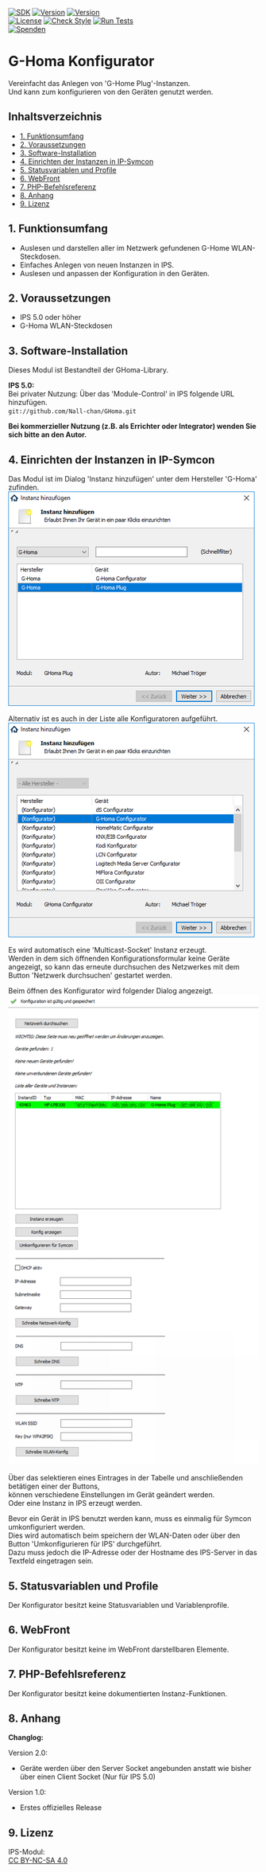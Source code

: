 [![SDK](https://img.shields.io/badge/Symcon-PHPModul-red.svg)](https://www.symcon.de/service/dokumentation/entwicklerbereich/sdk-tools/sdk-php/)
[![Version](https://img.shields.io/badge/Modul%20Version-5.00-blue.svg)]()
[![Version](https://img.shields.io/badge/Symcon%20Version-5.0%20%3E-green.svg)](https://www.symcon.de/forum/threads/30857-IP-Symcon-5-0-%28Stable%29-Changelog)  
[![License](https://img.shields.io/badge/License-CC%20BY--NC--SA%204.0-green.svg)](https://creativecommons.org/licenses/by-nc-sa/4.0/)
[![Check Style](https://github.com/Nall-chan/GHoma/workflows/Check%20Style/badge.svg)](https://github.com/Nall-chan/GHoma/actions) [![Run Tests](https://github.com/Nall-chan/GHoma/workflows/Run%20Tests/badge.svg)](https://github.com/Nall-chan/GHoma/actions)  
[![Spenden](https://www.paypalobjects.com/de_DE/DE/i/btn/btn_donate_SM.gif)](../README.md/#6-spenden)  

# G-Homa Konfigurator  <!-- omit in toc -->
Vereinfacht das Anlegen von 'G-Home Plug'-Instanzen.  
Und kann zum konfigurieren von den Geräten genutzt werden.  

## Inhaltsverzeichnis  <!-- omit in toc -->

- [1. Funktionsumfang](#1-funktionsumfang)
- [2. Voraussetzungen](#2-voraussetzungen)
- [3. Software-Installation](#3-software-installation)
- [4. Einrichten der Instanzen in IP-Symcon](#4-einrichten-der-instanzen-in-ip-symcon)
- [5. Statusvariablen und Profile](#5-statusvariablen-und-profile)
- [6. WebFront](#6-webfront)
- [7. PHP-Befehlsreferenz](#7-php-befehlsreferenz)
- [8. Anhang](#8-anhang)
- [9. Lizenz](#9-lizenz)

## 1. Funktionsumfang

 - Auslesen und darstellen aller im Netzwerk gefundenen G-Home WLAN-Steckdosen.  
 - Einfaches Anlegen von neuen Instanzen in IPS.  
 - Auslesen und anpassen der Konfiguration in den Geräten.  

## 2. Voraussetzungen

 - IPS 5.0 oder höher  
 - G-Homa WLAN-Steckdosen  

## 3. Software-Installation

 Dieses Modul ist Bestandteil der GHoma-Library.

**IPS 5.0:**  
   Bei privater Nutzung: Über das 'Module-Control' in IPS folgende URL hinzufügen.  
    `git://github.com/Nall-chan/GHoma.git`  

   **Bei kommerzieller Nutzung (z.B. als Errichter oder Integrator) wenden Sie sich bitte an den Autor.**  

## 4. Einrichten der Instanzen in IP-Symcon

Das Modul ist im Dialog 'Instanz hinzufügen' unter dem Hersteller 'G-Homa' zufinden.  
![Instanz hinzufügen](../imgs/add1.png)  

Alternativ ist es auch in der Liste alle Konfiguratoren aufgeführt.  
![Instanz hinzufügen](../imgs/add2.png)  

Es wird automatisch eine 'Multicast-Socket' Instanz erzeugt.  
Werden in dem sich öffnenden Konfigurationsformular keine Geräte angezeigt, so kann das erneute durchsuchen des Netzwerkes mit dem Button 'Netzwerk durchsuchen' gestartet werden.  

Beim öffnen des Konfigurator wird folgender Dialog angezeigt.  
![Konfigurator](../imgs/conf.png)  

Über das selektieren eines Eintrages in der Tabelle und anschließenden betätigen einer der Buttons,  
können verschiedene Einstellungen im Gerät geändert werden.  
Oder eine Instanz in IPS erzeugt werden.  

Bevor ein Gerät in IPS benutzt werden kann, muss es einmalig für Symcon umkonfiguriert werden.  
Dies wird automatisch beim speichern der WLAN-Daten oder über den Button 'Umkonfigurieren für IPS' durchgeführt.  
Dazu muss jedoch die IP-Adresse oder der Hostname des IPS-Server in das Textfeld eingetragen sein.  

## 5. Statusvariablen und Profile

Der Konfigurator besitzt keine Statusvariablen und Variablenprofile.  

## 6. WebFront

Der Konfigurator besitzt keine im WebFront darstellbaren Elemente.  

## 7. PHP-Befehlsreferenz

Der Konfigurator besitzt keine dokumentierten Instanz-Funktionen.  

## 8. Anhang

**Changlog:**  

Version 2.0:  
 - Geräte werden über den Server Socket angebunden anstatt wie bisher über einen Client Socket (Nur für IPS 5.0)  

Version 1.0:  
 - Erstes offizielles Release  

## 9. Lizenz

  IPS-Modul:  
  [CC BY-NC-SA 4.0](https://creativecommons.org/licenses/by-nc-sa/4.0/)  
